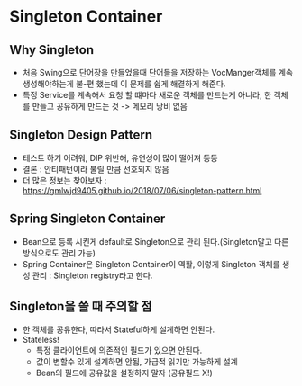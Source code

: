 # Singleton Container

## Why Singleton
- 처음 Swing으로 단어장을 만들었을때 단어들을 저장하는 VocManger객체를 계속 생성해야하는게 불-편 했는데 이 문제를 쉽게 해결하게 해준다.
- 특정 Service를 계속해서 요청 할 떄마다 새로운 객체를 만드는게 아니라, 한 객체를 만들고 공유하게 만드는 것 -> 메모리 낭비 없음

## Singleton Design Pattern
- 테스트 하기 어려워, DIP 위반해, 유연성이 많이 떨어져 등등
- 결론 : 안티패턴이라 불릴 만큼 선호되지 않음
- 더 많은 정보는 찾아보자 : https://gmlwjd9405.github.io/2018/07/06/singleton-pattern.html

## Spring Singleton Container
- Bean으로 등록 시킨게 default로 Singleton으로 관리 된다.(Singleton말고 다른 방식으로도 관리 가능)
- Spring Container은 Singleton Container이 역활, 이렇게 Singleton 객체를 생성 관리 : Singleton registry라고 한다.

## Singleton을 쓸 때 주의할 점
- 한 객체를 공유한다, 따라서 Stateful하게 설계하면 안된다.
- Stateless!
    - 특정 클라이언트에 의존적인 필드가 있으면 안된다.
    - 값이 변할수 있게 설계하면 안됨, 가급적 읽기만 가능하게 설계
    - Bean의 필드에 공유값을 설정하지 말자 (공유필드 X!)


